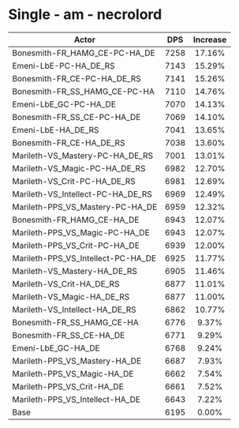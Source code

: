 # Single - am - necrolord
| Actor | DPS | Increase |
|---|:---:|:---:|
|Bonesmith-FR_HAMG_CE-PC-HA_DE|7258|17.16%|
|Emeni-LbE-PC-HA_DE_RS|7143|15.29%|
|Bonesmith-FR_CE-PC-HA_DE_RS|7141|15.26%|
|Bonesmith-FR_SS_HAMG_CE-PC-HA|7110|14.76%|
|Emeni-LbE_GC-PC-HA_DE|7070|14.13%|
|Bonesmith-FR_SS_CE-PC-HA_DE|7069|14.10%|
|Emeni-LbE-HA_DE_RS|7041|13.65%|
|Bonesmith-FR_CE-HA_DE_RS|7038|13.60%|
|Marileth-VS_Mastery-PC-HA_DE_RS|7001|13.01%|
|Marileth-VS_Magic-PC-HA_DE_RS|6982|12.70%|
|Marileth-VS_Crit-PC-HA_DE_RS|6981|12.69%|
|Marileth-VS_Intellect-PC-HA_DE_RS|6969|12.49%|
|Marileth-PPS_VS_Mastery-PC-HA_DE|6959|12.32%|
|Bonesmith-FR_HAMG_CE-HA_DE|6943|12.07%|
|Marileth-PPS_VS_Magic-PC-HA_DE|6943|12.07%|
|Marileth-PPS_VS_Crit-PC-HA_DE|6939|12.00%|
|Marileth-PPS_VS_Intellect-PC-HA_DE|6925|11.77%|
|Marileth-VS_Mastery-HA_DE_RS|6905|11.46%|
|Marileth-VS_Crit-HA_DE_RS|6877|11.01%|
|Marileth-VS_Magic-HA_DE_RS|6877|11.00%|
|Marileth-VS_Intellect-HA_DE_RS|6862|10.77%|
|Bonesmith-FR_SS_HAMG_CE-HA|6776|9.37%|
|Bonesmith-FR_SS_CE-HA_DE|6771|9.29%|
|Emeni-LbE_GC-HA_DE|6768|9.24%|
|Marileth-PPS_VS_Mastery-HA_DE|6687|7.93%|
|Marileth-PPS_VS_Magic-HA_DE|6662|7.54%|
|Marileth-PPS_VS_Crit-HA_DE|6661|7.52%|
|Marileth-PPS_VS_Intellect-HA_DE|6643|7.22%|
|Base|6195|0.00%|
